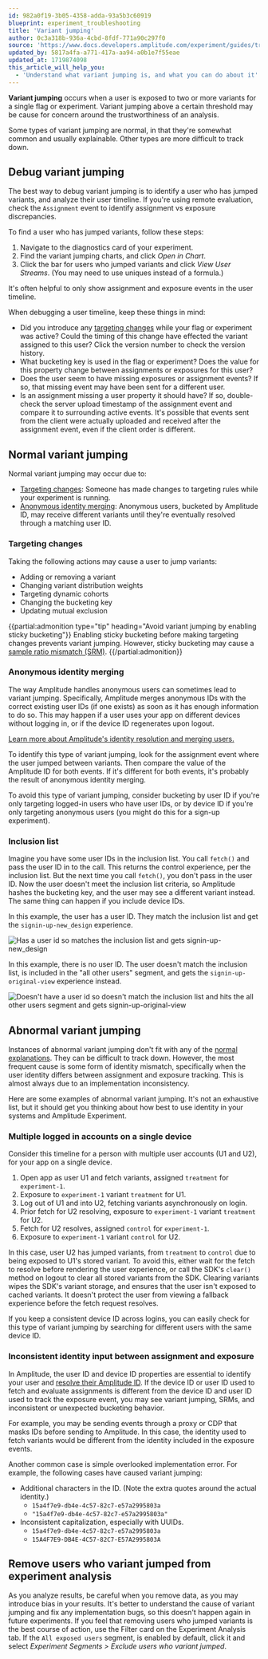 ```yaml
---
id: 982a0f19-3b05-4358-adda-93a5b3c60919
blueprint: experiment_troubleshooting
title: 'Variant jumping'
author: 0c3a318b-936a-4cbd-8fdf-771a90c297f0
source: 'https://www.docs.developers.amplitude.com/experiment/guides/troubleshooting/variant-jumping/'
updated_by: 5817a4fa-a771-417a-aa94-a0b1e7f55eae
updated_at: 1719874098
this_article_will_help_you:
  - 'Understand what variant jumping is, and what you can do about it'
---
```

**Variant jumping** occurs when a user is exposed to two or more variants for a single flag or experiment. Variant jumping above a certain threshold may be cause for concern around the trustworthiness of an analysis.

Some types of variant jumping are normal, in that they're somewhat common and usually explainable. Other types are more difficult to track down. 

## Debug variant jumping 

The best way to debug variant jumping is to identify a user who has jumped variants, and analyze their user timeline. If you're using remote evaluation, check the `Assignment` event to identify assignment vs exposure discrepancies.

To find a user who has jumped variants, follow these steps:

1. Navigate to the diagnostics card of your experiment.
2. Find the variant jumping charts, and click *Open in Chart*.
3. Click the bar for users who jumped variants and click *View User Streams*. (You may need to use uniques instead of a formula.)

It's often helpful to only show assignment and exposure events in the user timeline.

When debugging a user timeline, keep these things in mind:

* Did you introduce any [targeting changes](#targeting-changes) while your flag or experiment was active? Could the timing of this change have effected the variant assigned to this user? Click the version number to check the version history.
* What bucketing key is used in the flag or experiment? Does the value for this property change between assignments or exposures for this user?
* Does the user seem to have missing exposures or assignment events? If so, that missing event may have been sent for a different user.
* Is an assignment missing a user property it should have? If so, double-check the server upload timestamp of the assignment event and compare it to surrounding active events. It's possible that events sent from the client were actually uploaded and received after the assignment event, even if the client order is different.

## Normal variant jumping

Normal variant jumping may occur due to:

* [Targeting changes](#targeting-changes): Someone has made changes to targeting rules while your experiment is running.
* [Anonymous identity merging](#anonymous-identity-merging): Anonymous users, bucketed by Amplitude ID, may receive different variants until they're eventually resolved through a matching user ID.

### Targeting changes

Taking the following actions may cause a user to jump variants:

* Adding or removing a variant
* Changing variant distribution weights
* Targeting dynamic cohorts
* Changing the bucketing key
* Updating mutual exclusion

{{partial:admonition type="tip" heading="Avoid variant jumping by enabling sticky bucketing"}}
Enabling sticky bucketing before making targeting changes prevents variant jumping. However, sticky bucketing may cause a [sample ratio mismatch (SRM)](/docs/feature-experiment/troubleshooting/sample-ratio-mismatch).
{{/partial:admonition}}

### Anonymous identity merging

The way Amplitude handles anonymous users can sometimes lead to variant jumping. Specifically, Amplitude merges anonymous IDs with the correct existing user IDs (if one exists) as soon as it has enough information to do so. This may happen if a user uses your app on different devices without logging in, or if the device ID regenerates upon logout.

[Learn more about Amplitude's identity resolution and merging users.](/docs/data/sources/instrument-track-unique-users)

To identify this type of variant jumping, look for the assignment event where the user jumped between variants. Then compare the value of the Amplitude ID for both events. If it's different for both events, it's probably the result of anonymous identity merging.

To avoid this type of variant jumping, consider bucketing by user ID if you're only targeting logged-in users who have user IDs, or by device ID if you're only targeting anonymous users (you might do this for a sign-up experiment).

### Inclusion list

Imagine you have some user IDs in the inclusion list. You call `fetch()` and pass the user ID in to the call. This returns the control experience, per the inclusion list. But the next time you call `fetch()`, you don't pass in the user ID. Now the user doesn't meet the inclusion list criteria, so Amplitude hashes the bucketing key, and the user may see a different variant instead. The same thing can happen if you include device IDs.

In this example, the user has a user ID. They match the inclusion list and get the `signin-up-new_design` experience.

![Has a user id so matches the inclusion list and gets signin-up-new_design](statamic://asset::help_center_conversions::experiment-troubleshoot/inclusion-list-variant-jumping-1.png)

In this example, there is no user ID. The user doesn't match the inclusion list, is included in the "all other users" segment, and gets the `signin-up-original-view` experience instead.

![Doesn't have a user id so doesn't match the inclusion list and hits the all other users segment and gets signin-up-original-view](statamic://asset::help_center_conversions::experiment-troubleshoot/inclusion-list-variant-jumping-2.png)

## Abnormal variant jumping

Instances of abnormal variant jumping don't fit with any of the [normal explanations](#normal-variant-jumping). They can be difficult to track down. However, the most frequent cause is some form of identity mismatch, specifically when the user identity differs between assignment and exposure tracking. This is almost always due to an implementation inconsistency.

Here are some examples of abnormal variant jumping. It's not an exhaustive list, but it should get you thinking about how best to use identity in your systems and Amplitude Experiment.

### Multiple logged in accounts on a single device

Consider this timeline for a person with multiple user accounts (U1 and U2), for your app on a single device.

1. Open app as user U1 and fetch variants, assigned `treatment` for `experiment-1`.
2. Exposure to `experiment-1` variant `treatment` for U1.
3. Log out of U1 and into U2, fetching variants asynchronously on login.
4. Prior fetch for U2 resolving, exposure to `experiment-1` variant `treatment` for U2.
5. Fetch for U2 resolves, assigned `control` for `experiment-1`.
6. Exposure to `experiment-1` variant `control` for U2.

In this case, user U2 has jumped variants, from `treatment` to `control` due to being exposed to U1's stored variant. To avoid this, either wait for the fetch to resolve before rendering the user experience, or call the SDK's `clear()` method on logout to clear all stored variants from the SDK. Clearing variants wipes the SDK's variant storage, and ensures that the user isn't exposed to cached variants. It doesn't protect the user from viewing a fallback experience before the fetch request resolves.

If you keep a consistent device ID across logins, you can easily check for this type of variant jumping by searching for different users with the same device ID.

### Inconsistent identity input between assignment and exposure

In Amplitude, the user ID and device ID properties are essential to identify your user and [resolve their Amplitude ID](/docs/data/sources/instrument-track-unique-users). If the device ID or user ID used to fetch and evaluate assignments is different from the device ID and user ID used to track the exposure event, you may see variant jumping, SRMs, and inconsistent or unexpected bucketing behavior.

For example, you may be sending events through a proxy or CDP that masks IDs before sending to Amplitude. In this case, the identity used to fetch variants would be different from the identity included in the exposure events.

Another common case is simple overlooked implementation error. For example, the following cases have caused variant jumping:

* Additional characters in the ID. (Note the extra quotes around the actual identity.)
    * `15a4f7e9-db4e-4c57-82c7-e57a2995803a`
    * `"15a4f7e9-db4e-4c57-82c7-e57a2995803a"`
* Inconsistent capitalization, especially with UUIDs.
    * `15a4f7e9-db4e-4c57-82c7-e57a2995803a`
    * `15A4F7E9-DB4E-4C57-82C7-E57A2995803A`

## Remove users who variant jumped from experiment analysis

As you analyze results, be careful when you remove data, as you may introduce bias in your results. It's better to understand the cause of variant jumping and fix any implementation bugs, so this doesn't happen again in future  experiments. If you feel that removing users who jumped variants is the best course of action, use the Filter card on the Experiment Analysis tab. If the `All exposed users` segment, is enabled by default, click it and select *Experiment Segments > Exclude users who variant jumped*.